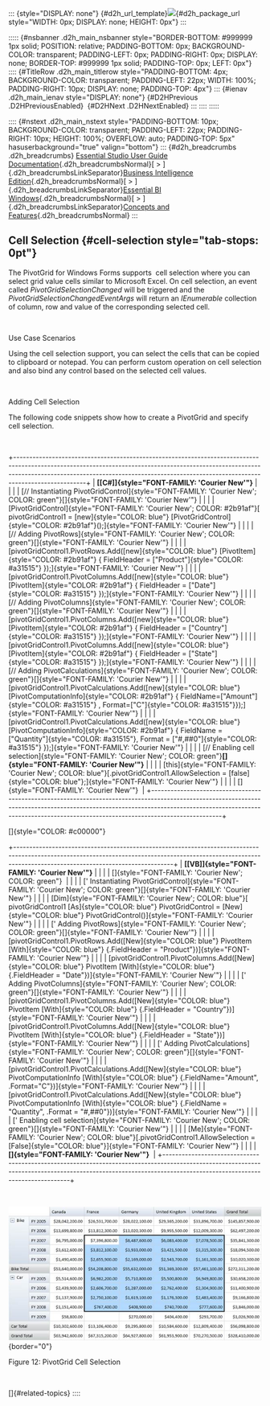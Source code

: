 ::: {style="DISPLAY: none"}
[](ms-xhelp:///?Id=d2h_url_template){#d2h_url_template}![](!package_url!){#d2h_package_url style="WIDTH: 0px; DISPLAY: none; HEIGHT: 0px"}
:::

::::: {#nsbanner .d2h_main_nsbanner style="BORDER-BOTTOM: #999999 1px solid; POSITION: relative; PADDING-BOTTOM: 0px; BACKGROUND-COLOR: transparent; PADDING-LEFT: 0px; PADDING-RIGHT: 0px; DISPLAY: none; BORDER-TOP: #999999 1px solid; PADDING-TOP: 0px; LEFT: 0px"}
:::: {#TitleRow .d2h_main_titlerow style="PADDING-BOTTOM: 4px; BACKGROUND-COLOR: transparent; PADDING-LEFT: 22px; WIDTH: 100%; PADDING-RIGHT: 10px; DISPLAY: none; PADDING-TOP: 4px"}
::: {#ienav .d2h_main_ienav style="DISPLAY: none"}
[](ms-xhelp:///?Id=4df4e839-82fc-437d-9409-3ae5cc396f89){#D2HPrevious .D2HPreviousEnabled}  [](ms-xhelp:///?Id=19478d42-c016-4afe-80fe-dcb3686c9b00){#D2HNext .D2HNextEnabled}
:::
::::
:::::

:::: {#nstext .d2h_main_nstext style="PADDING-BOTTOM: 10px; BACKGROUND-COLOR: transparent; PADDING-LEFT: 22px; PADDING-RIGHT: 10px; HEIGHT: 100%; OVERFLOW: auto; PADDING-TOP: 5px" hasuserbackground="true" valign="bottom"}
::: {#d2h_breadcrumbs .d2h_breadcrumbs}
[Essential Studio User Guide Documentation](ms-xhelp:///?Id=12457748-09e3-4d74-a240-8e049cedf030){.d2h_breadcrumbsNormal}[ \> ]{.d2h_breadcrumbsLinkSeparator}[Business Intelligence Edition](ms-xhelp:///?Id=fdf33dd8-62b2-47b9-ad7b-fc50e590bca5){.d2h_breadcrumbsNormal}[ \> ]{.d2h_breadcrumbsLinkSeparator}[Essential BI Windows](ms-xhelp:///?Id=af2b5ead-c104-4cdd-b5e2-2b2aee61afe3){.d2h_breadcrumbsNormal}[ \> ]{.d2h_breadcrumbsLinkSeparator}[Concepts and Features](ms-xhelp:///?Id=4c7c53bf-fd09-4600-aaf4-4f09cc0f9359){.d2h_breadcrumbsNormal}
:::

## Cell Selection {#cell-selection style="tab-stops: 0pt"}

The PivotGrid for Windows Forms supports  cell selection where you can select grid value cells similar to Microsoft Excel. On cell selection, an event called *PivotGridSelectionChanged* will be triggered and the *PivotGridSelectionChangedEventArgs* will return an *IEnumerable* collection of column, row and value of the corresponding selected cell.

 

Use Case Scenarios

Using the cell selection support, you can select the cells that can be copied to clipboard or notepad. You can perform custom operation on cell selection and also bind any control based on the selected cell values.

 

Adding Cell Selection

The following code snippets show how to create a PivotGrid and specify cell selection.

 

+----------------------------------------------------------------------------------------------------------------------------------------------------------------------------------------------------------------------------------------------------------------+
| **[\[C#\]]{style="FONT-FAMILY: 'Courier New'"}**                                                                                                                                                                                                               |
|                                                                                                                                                                                                                                                                |
| [// Instantiating PivotGridControl]{style="FONT-FAMILY: 'Courier New'; COLOR: green"}[]{style="FONT-FAMILY: 'Courier New'"}                                                                                                                                    |
|                                                                                                                                                                                                                                                                |
| [PivotGridControl]{style="FONT-FAMILY: 'Courier New'; COLOR: #2b91af"}[ pivotGridControl1 = [new]{style="COLOR: blue"} [PivotGridControl]{style="COLOR: #2b91af"}();]{style="FONT-FAMILY: 'Courier New'"}                                                      |
|                                                                                                                                                                                                                                                                |
| [// Adding PivotRows]{style="FONT-FAMILY: 'Courier New'; COLOR: green"}[]{style="FONT-FAMILY: 'Courier New'"}                                                                                                                                                  |
|                                                                                                                                                                                                                                                                |
| [pivotGridControl1.PivotRows.Add([new]{style="COLOR: blue"} [PivotItem]{style="COLOR: #2b91af"} { FieldHeader = [\"Product\"]{style="COLOR: #a31515"} });]{style="FONT-FAMILY: 'Courier New'"}                                                                 |
|                                                                                                                                                                                                                                                                |
| [pivotGridControl1.PivotColumns.Add([new]{style="COLOR: blue"} [PivotItem]{style="COLOR: #2b91af"} { FieldHeader = [\"Date\"]{style="COLOR: #a31515"} });]{style="FONT-FAMILY: 'Courier New'"}                                                                 |
|                                                                                                                                                                                                                                                                |
| [// Adding PivotColumns]{style="FONT-FAMILY: 'Courier New'; COLOR: green"}[]{style="FONT-FAMILY: 'Courier New'"}                                                                                                                                               |
|                                                                                                                                                                                                                                                                |
| [pivotGridControl1.PivotColumns.Add([new]{style="COLOR: blue"} [PivotItem]{style="COLOR: #2b91af"} { FieldHeader = [\"Country\"]{style="COLOR: #a31515"} });]{style="FONT-FAMILY: 'Courier New'"}                                                              |
|                                                                                                                                                                                                                                                                |
| [pivotGridControl1.PivotColumns.Add([new]{style="COLOR: blue"} [PivotItem]{style="COLOR: #2b91af"} { FieldHeader = [\"State\"]{style="COLOR: #a31515"} });]{style="FONT-FAMILY: 'Courier New'"}                                                                |
|                                                                                                                                                                                                                                                                |
| [// Adding PivotCalculations]{style="FONT-FAMILY: 'Courier New'; COLOR: green"}[]{style="FONT-FAMILY: 'Courier New'"}                                                                                                                                          |
|                                                                                                                                                                                                                                                                |
| [pivotGridControl1.PivotCalculations.Add([new]{style="COLOR: blue"} [PivotComputationInfo]{style="COLOR: #2b91af"} { FieldName=[\"Amount\"]{style="COLOR: #a31515"} , Format=[\"C\"]{style="COLOR: #a31515"}});]{style="FONT-FAMILY: 'Courier New'"}           |
|                                                                                                                                                                                                                                                                |
| [pivotGridControl1.PivotCalculations.Add([new]{style="COLOR: blue"} [PivotComputationInfo]{style="COLOR: #2b91af"} { FieldName = [\"Quantity\"]{style="COLOR: #a31515"}, Format = [\"#,##0\"]{style="COLOR: #a31515"} });]{style="FONT-FAMILY: 'Courier New'"} |
|                                                                                                                                                                                                                                                                |
| [// Enabling cell selection]{style="FONT-FAMILY: 'Courier New'; COLOR: green"}**[]{style="FONT-FAMILY: 'Courier New'"}**                                                                                                                                       |
|                                                                                                                                                                                                                                                                |
| [this]{style="FONT-FAMILY: 'Courier New'; COLOR: blue"}[.pivotGridControl1.AllowSelection = [false]{style="COLOR: blue"};]{style="FONT-FAMILY: 'Courier New'"}                                                                                                 |
|                                                                                                                                                                                                                                                                |
| []{style="FONT-FAMILY: 'Courier New'"}                                                                                                                                                                                                                         |
+----------------------------------------------------------------------------------------------------------------------------------------------------------------------------------------------------------------------------------------------------------------+

[]{style="COLOR: #c00000"} 

+-------------------------------------------------------------------------------------------------------------------------------------------------------------------------------------------------------------+
| **[\[VB\]]{style="FONT-FAMILY: 'Courier New'"}**                                                                                                                                                            |
|                                                                                                                                                                                                             |
| []{style="FONT-FAMILY: 'Courier New'; COLOR: green"}                                                                                                                                                        |
|                                                                                                                                                                                                             |
| [\' Instantiating PivotGridControl]{style="FONT-FAMILY: 'Courier New'; COLOR: green"}[]{style="FONT-FAMILY: 'Courier New'"}                                                                                 |
|                                                                                                                                                                                                             |
| [Dim]{style="FONT-FAMILY: 'Courier New'; COLOR: blue"}[ pivotGridControl1 [As]{style="COLOR: blue"} PivotGridControl = [New]{style="COLOR: blue"} PivotGridControl()]{style="FONT-FAMILY: 'Courier New'"}   |
|                                                                                                                                                                                                             |
| [\' Adding PivotRows]{style="FONT-FAMILY: 'Courier New'; COLOR: green"}[]{style="FONT-FAMILY: 'Courier New'"}                                                                                               |
|                                                                                                                                                                                                             |
| [pivotGridControl1.PivotRows.Add([New]{style="COLOR: blue"} PivotItem [With]{style="COLOR: blue"} {.FieldHeader = \"Product\"})]{style="FONT-FAMILY: 'Courier New'"}                                        |
|                                                                                                                                                                                                             |
| [pivotGridControl1.PivotColumns.Add([New]{style="COLOR: blue"} PivotItem [With]{style="COLOR: blue"} {.FieldHeader = \"Date\"})]{style="FONT-FAMILY: 'Courier New'"}                                        |
|                                                                                                                                                                                                             |
| [\' Adding PivotColumns]{style="FONT-FAMILY: 'Courier New'; COLOR: green"}[]{style="FONT-FAMILY: 'Courier New'"}                                                                                            |
|                                                                                                                                                                                                             |
| [pivotGridControl1.PivotColumns.Add([New]{style="COLOR: blue"} PivotItem [With]{style="COLOR: blue"} {.FieldHeader = \"Country\"})]{style="FONT-FAMILY: 'Courier New'"}                                     |
|                                                                                                                                                                                                             |
| [pivotGridControl1.PivotColumns.Add([New]{style="COLOR: blue"} PivotItem [With]{style="COLOR: blue"} {.FieldHeader = \"State\"})]{style="FONT-FAMILY: 'Courier New'"}                                       |
|                                                                                                                                                                                                             |
| [\' Adding PivotCalculations]{style="FONT-FAMILY: 'Courier New'; COLOR: green"}[]{style="FONT-FAMILY: 'Courier New'"}                                                                                       |
|                                                                                                                                                                                                             |
| [pivotGridControl1.PivotCalculations.Add([New]{style="COLOR: blue"} PivotComputationInfo [With]{style="COLOR: blue"} {.FieldName=\"Amount\", .Format=\"C\"})]{style="FONT-FAMILY: 'Courier New'"}           |
|                                                                                                                                                                                                             |
| [pivotGridControl1.PivotCalculations.Add([New]{style="COLOR: blue"} PivotComputationInfo [With]{style="COLOR: blue"} {.FieldName = \"Quantity\", .Format = \"#,##0\"})]{style="FONT-FAMILY: 'Courier New'"} |
|                                                                                                                                                                                                             |
| [\' Enabling cell selection]{style="FONT-FAMILY: 'Courier New'; COLOR: green"}[]{style="FONT-FAMILY: 'Courier New'"}                                                                                        |
|                                                                                                                                                                                                             |
| [Me]{style="FONT-FAMILY: 'Courier New'; COLOR: blue"}[.pivotGridControl1.AllowSelection = [False]{style="COLOR: blue"}]{style="FONT-FAMILY: 'Courier New'"}                                                 |
|                                                                                                                                                                                                             |
| **[]{style="FONT-FAMILY: 'Courier New'"}**                                                                                                                                                                  |
+-------------------------------------------------------------------------------------------------------------------------------------------------------------------------------------------------------------+

 

![Description: C:\\Users\\dwarageshmb\\Desktop\\Vol 4 Docs\\Images\\PivotGrid Cell Selection.png](ImagesExt/image112_14.jpg){border="0"}

Figure 12: PivotGrid Cell Selection

 

[]{#related-topics}
::::

